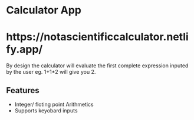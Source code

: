 <h1> Calculator App </h1>
<h1>https://notascientificcalculator.netlify.app/ </h1>

By design the calculator will evaluate the first complete expression inputed by the user eg. 1+1*2 will give you 2.

<h2>Features </h2>
<ul>
<li> Integer/ floting point Arithmetics </li>
<li> Supports keyobard inputs </li> 
</ul>